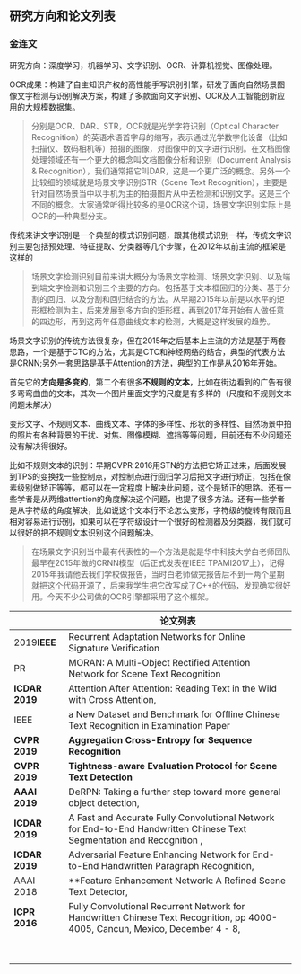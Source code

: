 ## 研究方向和论文列表

### 金连文

研究方向：深度学习，机器学习、文字识别、OCR、计算机视觉、图像处理。

OCR成果：构建了自主知识产权的高性能手写识别引擎，研发了面向自然场景图像文字检测与识别解决方案，构建了多款面向文字识别、OCR及人工智能创新应用的大规模数据集。



>分别是OCR、DAR、STR，OCR就是光学字符识别（Optical Character Recognition）的英语术语首字母的缩写，表示通过光学数字化设备（比如扫描仪、数码相机等）拍摄的图像，对图像中的文字进行识别。在文档图像处理领域还有一个更大的概念叫文档图像分析和识别（Document Analysis & Recognition），我们通常把它叫DAR，这是一个更广泛的概念。另外一个比较细的领域就是场景文字识别STR（Scene Text Recognition），主要是针对自然场景当中以手机为主的拍摄图片从中去检测和识别文字。这是三个不同的概念。大家通常听得比较多的是OCR这个词，场景文字识别实际上是OCR的一种典型分支。

传统来讲文字识别是一个典型的模式识别问题，跟其他模式识别一样，传统文字识别主要包括预处理、特征提取、分类器等几个步骤，在2012年以前主流的框架是这样的

>
>
>场景文字检测识别目前来讲大概分为场景文字检测、场景文字识别、以及端到端文字检测和识别三个主要的方向。包括基于文本框回归的分类、基于分割的回归、以及分割和回归结合的方法。从早期2015年以前是以水平的矩形框检测为主，后来发展到多方向的矩形框，再到2017年开始有人做任意的四边形，再到这两年任意曲线文本的检测，大概是这样发展的趋势。

场景文字识别的传统方法很复杂，但在2015年之后基本上主流的方法是基于两套思路，一个是基于CTC的方法，尤其是CTC和神经网络的结合，典型的代表方法是CRNN;另外一套思路是基于Attention的方法，典型的工作是从2016年开始。

首先它的**方向是多变的**，第二个有很多**不规则的文本**，比如在街边看到的广告有很多弯弯曲曲的文本，其次一个图片里面文字的尺度是有多样的（尺度和不规则文本问题未解决）

变形文字、不规则文本、曲线文本、字体的多样性、形状的多样性、自然场景中拍的照片有各种背景的干扰、对焦、图像模糊、遮挡等等问题，目前还有不少问题还没有解决得很好。

比如不规则文本的识别：早期CVPR 2016用STN的方法把它矫正过来，后面发展到TPS的变换找一些控制点，对控制点进行回归学习后把文字进行矫正，包括在像素级别做矫正等等，都可以在一定程度上解决此问题，这个是矫正的思路。还有一些学者是从两维attention的角度解决这个问题，也提了很多方法。还有一些学者是从字符级的角度解决，比如说这个文本行不论怎么变形，字符级的旋转有限而且相对容易进行识别，如果可以在字符级设计一个很好的检测器及分类器，我们就可以很好的把不规则文本识别这个问题解决。

>在场景文字识别当中最有代表性的一个方法是就是华中科技大学白老师团队最早在2015年做的CRNN模型（后正式发表在IEEE TPAMI2017上），记得2015年我请他去我们学校做报告，当时白老师做完报告后不到一两个星期就把这个代码开源了，后来我学生把它改写成了C++的代码，发现确实很好用。今天不少公司做的OCR引擎都采用了这个框架。



|                | 论文列表                                                     |
| -------------- | ------------------------------------------------------------ |
| 2019**IEEE**   | Recurrent Adaptation Networks for Online Signature Verification |
| PR             | MORAN: A Multi-Object Rectified Attention Network for Scene Text Recognition |
| **ICDAR 2019** | Attention After Attention: Reading Text in the Wild with Cross Attention, |
| IEEE           | a New Dataset and Benchmark for Offline Chinese Text Recognition in Examination Paper |
| **CVPR 2019**  | **Aggregation Cross-Entropy for Sequence Recognition**       |
| **CVPR 2019**  | **Tightness-aware Evaluation Protocol for Scene Text Detection** |
| **AAAI 2019**  | DeRPN: Taking a further step toward more general object detection, |
| **ICDAR 2019** | A Fast and Accurate Fully Convolutional Network for End-to-End Handwritten Chinese Text Segmentation and Recognition , |
| **ICDAR 2019** | Adversarial Feature Enhancing Network for End-to-End Handwritten Paragraph Recognition, |
| AAAI 2018      | **Feature Enhancement Network: A Refined Scene Text Detector, |
| **ICPR 2016**  | Fully Convolutional Recurrent Network for Handwritten Chinese Text Recognition, pp 4000-4005, Cancun, Mexico, December 4 - 8, |
|                |                                                              |
|                |                                                              |
|                |                                                              |
|                |                                                              |
|                |                                                              |
|                |                                                              |
|                |                                                              |
|                |                                                              |

